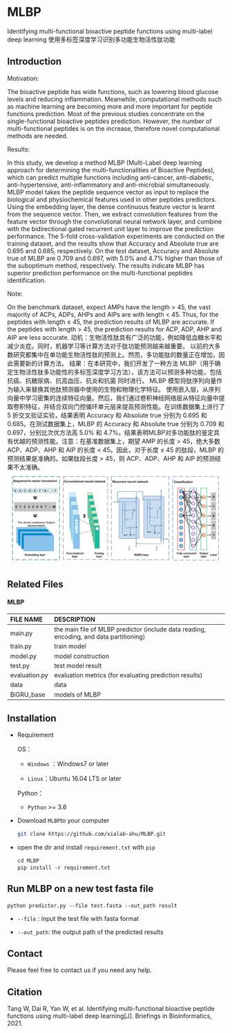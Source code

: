# MLBP
Identifying multi-functional bioactive peptide functions using multi-label deep learning
使用多标签深度学习识别多功能生物活性肽功能

## Introduction
Motivation: 

The bioactive peptide has wide functions, such as lowering blood glucose levels and reducing inflammation. Meanwhile, computational methods such as machine learning are becoming more and more important for peptide functions prediction. Most of the previous studies concentrate on the single-functional bioactive peptides prediction. However, the number of multi-functional peptides is on the increase, therefore novel computational methods are needed.

Results: 

In this study, we develop a method MLBP (Multi-Label deep learning approach for determining the multi-functionalities of Bioactive Peptides), which can predict multiple functions including anti-cancer, anti-diabetic, anti-hypertensive, anti-inflammatory and anti-microbial simultaneously. MLBP model takes the peptide sequence vector as input to replace the biological and physiochemical features used in other peptides predictors. Using the embedding layer, the dense continuous feature vector is learnt from the sequence vector. Then, we extract convolution features from the feature vector through the convolutional neural network layer, and combine with the bidirectional gated recurrent unit layer to improve the prediction performance. The 5-fold cross-validation experiments are conducted on the training dataset, and the results show that Accuracy and Absolute true are 0.695 and 0.685, respectively. On the test dataset, Accuracy and Absolute true of MLBP are 0.709 and 0.697, with 5.0% and 4.7% higher than those of the suboptimum method, respectively. The results indicate MLBP has superior prediction performance on the multi-functional peptides identification.

Note:

On the benchmark dataset, expect AMPs have the length > 45, the vast majority of ACPs, ADPs, AHPs and AIPs are with length < 45. Thus, for the peptides with length ≤ 45, the prediction results of MLBP are accurate. If the peptides with length > 45, the prediction results for ACP, ADP, AHP and AIP are less accurate.
动机：生物活性肽具有广泛的功能，例如降低血糖水平和减少炎症。同时，机器学习等计算方法对于肽功能预测越来越重要。
以前的大多数研究都集中在单功能生物活性肽的预测上。然而，多功能肽的数量正在增加，因此需要新的计算方法。
结果：在本研究中，我们开发了一种方法 MLBP（用于确定生物活性肽多功能性的多标签深度学习方法），该方法可以预测多种功能，包括抗癌、抗糖尿病、抗高血压、抗炎和抗菌
同时进行。 MLBP 模型将肽序列向量作为输入来替换其他肽预测器中使用的生物和物理化学特征。
使用嵌入层，从序列向量中学习密集的连续特征向量。然后，我们通过卷积神经网络层从特征向量中提取卷积特征，并结合双向门控循环单元层来提高预测性能。在训练数据集上进行了 5 折交叉验证实验，结果表明 Accuracy 和 Absolute true 分别为 0.695 和 0.685。在测试数据集上，MLBP 的 Accuracy 和 Absolute true 分别为 0.709 和 0.697，分别比次优方法高 5.0% 和 4.7%。结果表明MLBP对多功能肽的鉴定具有优越的预测性能。注意：在基准数据集上，期望 AMP 的长度 > 45，绝大多数 ACP、ADP、AHP 和 AIP 的长度 < 45。因此，对于长度 ≤ 45 的肽段，MLBP 的预测结果是准确的。如果肽段长度 > 45，则 ACP、ADP、AHP 和 AIP 的预测结果不太准确。
![draft](./figures/framework.jpg)


## Related Files

#### MLBP

| FILE NAME           | DESCRIPTION                                                  |
| :------------------ | :----------------------------------------------------------- |
| main.py             | the main file of MLBP predictor (include data reading, encoding, and data partitioning) |
| train.py            | train model |
| model.py            | model construction |
| test.py             | test model result |
| evaluation.py       | evaluation metrics (for evaluating prediction results) |
| data                | data         |
| BiGRU_base          | models of MLBP           |


## Installation
- Requirement
  
  OS：
  
  - `Windows` ：Windows7 or later
  
  - `Linux`：Ubuntu 16.04 LTS or later
  
  Python：
  
  - `Python` >= 3.6
  
- Download `MLBP`to your computer

  ```bash
  git clone https://github.com/xialab-ahu/MLBP.git
  ```

- open the dir and install `requirement.txt` with `pip`

  ```
  cd MLBP
  pip install -r requirement.txt
  ```


## Run MLBP on a new test fasta file
```shell
python predictor.py --file test.fasta --out_path result
```

- `--file` : input the test file with fasta format

- `--out_path`: the output path of the predicted results


## Contact
Please feel free to contact us if you need any help.


## Citation
Tang W, Dai R, Yan W, et al. Identifying multi-functional bioactive peptide functions using multi-label deep learning[J]. Briefings in Bioinformatics, 2021.

